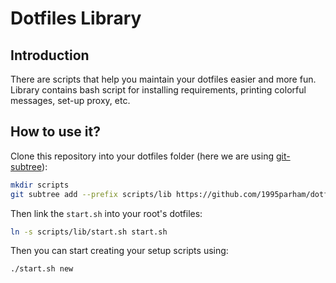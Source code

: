 # Dotfiles Library

## Introduction

There are scripts that help you maintain your dotfiles easier and more fun.
Library contains bash script for installing requirements, printing colorful messages, set-up proxy, etc.

## How to use it?

Clone this repository into your dotfiles folder (here we are using [git-subtree](https://www.atlassian.com/git/tutorials/git-subtree)):

```bash
mkdir scripts
git subtree add --prefix scripts/lib https://github.com/1995parham/dotfiles.lib.git main --squash
```

Then link the `start.sh` into your root's dotfiles:

```bash
ln -s scripts/lib/start.sh start.sh
```

Then you can start creating your setup scripts using:

```bash
./start.sh new
```
